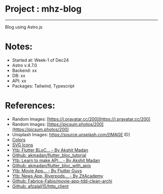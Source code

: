 # Project : mhz-blog
***************************************************************
Blog using Astro.js


# Notes:
- Started at: Week-1 of Dec24
- Astro v.4.7.0
- Backend: xx
- DB: xx
- API: xx
- Packages: Tailwind, Typescript


# References:
- Random Images: [https://i.pravatar.cc/200](https://i.pravatar.cc/200)
- Random Images: [https://picsum.photos/200](https://picsum.photos/200)
- Unsplash Images: https://source.unsplash.com/[IMAGE ID]
- [Colors](https://coolors.co/palettes/trending)
- [SVG Icons](http://svgrepo.com)
- [Ytb: Flutter BLoC... - By Akshit Madan](https://www.youtube.com/watch?v=Y1roIi0-Sro)
- [Github: akmadan/flutter_bloc_tutorial](https://github.com/akmadan/flutter_bloc_tutorial)
- [Ytb: Learn to make API... - By Akshit Madan](https://www.youtube.com/watch?v=ltLJ1AB-eww&t=5s)
- [Github: akmadan/flutter_bloc_with_apis](https://github.com/akmadan/flutter_bloc_with_apis)
- [Ytb: Movie App... - By Flutter Guys](https://www.youtube.com/watch?v=o1oGTIEr4tQ)
- [Ytb: News App, Riverpods... - By ZitAcademy](https://www.youtube.com/watch?v=H1ARiGY3Pb8)
- [Github: Fabrice-Fabio/movie-app-tdd-clean-archi](https://github.com/Fabrice-Fabio/movie-app-tdd-clean-archi)
- [Github: afzalali15/http_client](https://github.com/afzalali15/http_client)